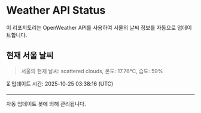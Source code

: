 
# Weather API Status

이 리포지토리는 OpenWeather API를 사용하여 서울의 날씨 정보를 자동으로 업데이트합니다.

## 현재 서울 날씨
> 서울의 현재 날씨: scattered clouds, 온도: 17.76°C, 습도: 59%

⏳ 업데이트 시간: 2025-10-25 03:38:16 (UTC)

---
자동 업데이트 봇에 의해 관리됩니다.
